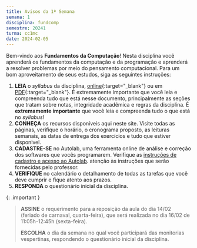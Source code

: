 ```yaml
---
title: Avisos da 1ª Semana
semana: 1
disciplina: fundcomp
semestre: 20241
turma: cc1mc
date: 2024-02-05
---
```


Bem-vindo aos **Fundamentos da Computação**! Nesta disciplina você aprenderá
os fundamentos da computação e da programação e aprenderá a resolver
problemas por meio do pensamento computacional. Para um bom aproveitamento
de seus estudos, siga as seguintes instruções:

1. **LEIA** o *syllabus* da disciplina,
   [online](/disciplinas/fundamentos_computacao/syllabus/){:target="\_blank"} ou
   em
   [PDF](/assets/disciplinas/fundcomp/syllabus_2024_1.pdf){:target="\_blank"}.
   É extremamente importante que você leia e compreenda tudo que está nesse
   documento, principalmente as seções que tratam sobre notas, integridade
   acadêmica  e regras da disciplina. É **extremamente importante** que você
   leia e compreenda tudo o que está no _syllabus_!
1. **CONHEÇA** os recursos disponíveis aqui neste site. Visite
   todas as páginas, verifique o horário, o cronograma proposto, as leituras
   semanais, as datas de entrega dos exercícios e tudo que estiver disponivel.
1. **CADASTRE-SE** no Autolab, uma ferramenta online de análise e correção
   dos softwares que vocês programarem. Verifique as [instruções de cadastro
   e acesso ao Autolab](/disciplinas/fundamentos_computacao/autolab/).
   atenção às instruções que serão fornecidas pelo professor.
1. **VERIFIQUE** no calendário o detalhamento de todas as tarefas que você
   deve cumprir e fique atento aos prazos.
1. **RESPONDA** o questionário inicial da disciplina.

{: .important }
> **ASSINE** o requerimento para a reposição da aula do dia 14/02 (feriado de
> carnaval, quarta-feira), que será realizada no dia 16/02 de 11:05h-12:45h
> (sexta-feira).
>
> **ESCOLHA** o dia da semana no qual você participará das monitorias
> vespertinas, respondendo o questionário inicial da disciplina.
